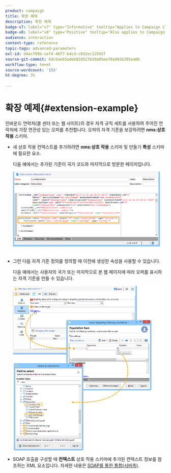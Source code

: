 ```yaml
---
product: campaign
title: 확장 예제
description: 확장 예제
badge-v7: label="v7" type="Informative" tooltip="Applies to Campaign Classic v7"
badge-v8: label="v8" type="Positive" tooltip="Also applies to Campaign v8"
audience: interaction
content-type: reference
topic-tags: advanced-parameters
exl-id: d4acf99b-cef4-48f7-b4cd-c032ec12592f
source-git-commit: 6dc6aeb5adeb82d527b39a05ee70a9926205ea0b
workflow-type: tm+mt
source-wordcount: '153'
ht-degree: 3%

---
```


# 확장 예제{#extension-example}



인바운드 연락처(콜 센터 또는 웹 사이트)의 경우 자격 규칙 세트를 사용하여 주어진 연락처에 가장 연관성 있는 오퍼를 추천합니다. 오퍼의 자격 기준을 보강하려면 **nms:상호 작용** 스키마.

* 새 상호 작용 컨텍스트를 추가하려면 **nms:상호 작용** 스키마 및 만들기 **특성** 스키마에 필요한 요소.

   다음 예에서는 추가된 기준이 국가 코드와 마지막으로 방문한 페이지입니다.

   ![](assets/s_ncs_configuration_offer_schemas.png)

* 그런 다음 자격 기준 정의를 정의할 때 이전에 생성한 속성을 사용할 수 있습니다.

   다음 예에서는 사용자의 국가 또는 마지막으로 본 웹 페이지에 따라 오퍼를 표시하는 자격 기준을 만들 수 있습니다.

   ![](assets/s_ncs_configuration_offer_context.png)

* SOAP 호출을 구성할 때 **컨텍스트** 상호 작용 스키마에 추가된 컨텍스트 정보를 참조하는 XML 요소입니다. 자세한 내용은 [SOAP를 통한 통합(서버측)](../../interaction/using/integration-via-soap--server-side-.md).
